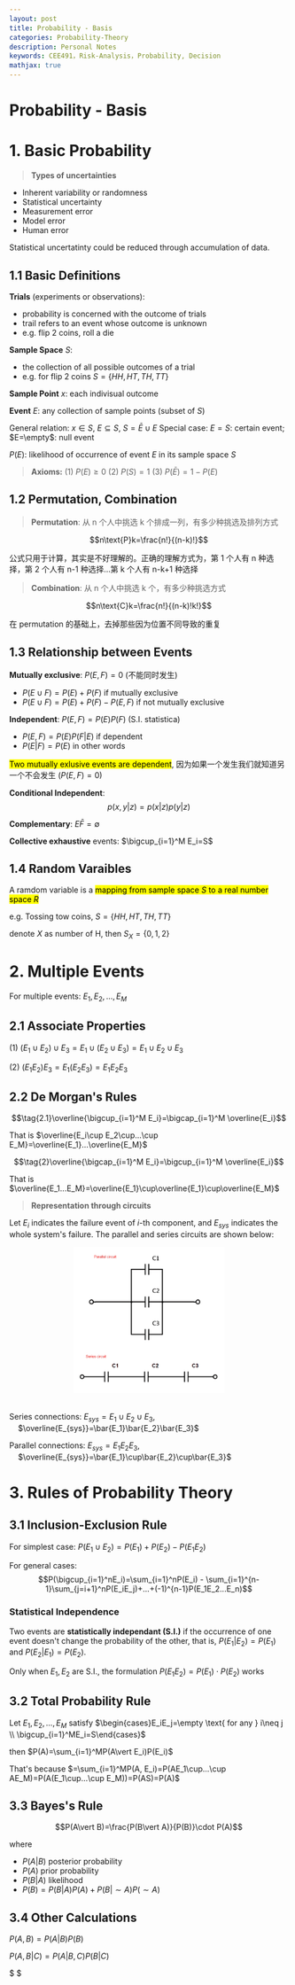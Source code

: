 ```yaml
---
layout: post
title: Probability - Basis
categories: Probability-Theory
description: Personal Notes
keywords: CEE491，Risk-Analysis，Probability, Decision
mathjax: true
---
```



# Probability - Basis

# 1. Basic Probability
> **Types of uncertainties**

- Inherent variability or randomness
- Statistical uncertainty
- Measurement error
- Model error
- Human error

Statistical uncertatinty could be reduced through accumulation of data.

## 1.1 Basic Definitions

**Trials** (experiments or observations):
- probability is concerned with the outcome of trials
- trail refers to an event whose outcome is unknown
- e.g. flip 2 coins, roll a die

**Sample Space** $S$: 
- the collection of all possible outcomes of a trial
- e.g. for flip 2 coins $S=\{HH,HT,TH,TT\}$

**Sample Point** $x$: each indivisual outcome

**Event** $E$: any collection of sample points (subset of $S$)

General relation: $x\in S$, $E\subseteq S$, $S=\bar{E}\cup E$
Special case: $E=S$: certain event; $E=\empty$: null event

$P(E)$: likelihood of occurrence of event $E$ in its sample space $S$
> **Axioms:**
(1) $P(E)\geq 0$
(2) $P(S)=1$
(3) $P(\bar{E})= 1-P(E)$

## 1.2 Permutation, Combination
> **Permutation**: 从 n 个人中挑选 k 个排成一列，有多少种挑选及排列方式

$$n\text{P}k=\frac{n!}{(n-k)!}$$

公式只用于计算，其实是不好理解的。正确的理解方式为，第 1 个人有 n 种选择，第 2 个人有 n-1 种选择...第 k 个人有 n-k+1 种选择

> **Combination**: 从 n 个人中挑选 k 个，有多少种挑选方式

$$n\text{C}k=\frac{n!}{(n-k)!k!}$$

在 permutation 的基础上，去掉那些因为位置不同导致的重复


## 1.3 Relationship between Events
**Mutually exclusive**: $P(E,F)=0$ (不能同时发生)
- $P(E\cup F)=P(E) + P(F)$ if mutually exclusive
- $P(E\cup F)=P(E) + P(F) - P(E,F)$ if not mutually exclusive

**Independent**: $P(E,F)=P(E)P(F)$ (S.I. statistica)
- $P(E,F)=P(E)P(F\vert E)$ if dependent
- $P(E\vert F)=P(E)$ in other words

<span style="background-color: yellow; color: black;">Two mutually exlusive events are dependent</span>, 因为如果一个发生我们就知道另一个不会发生 ($P(E,F)=0$)

**Conditional Independent**:
$$p(x,y\vert z)=p(x\vert z)p(y\vert z)$$ 


**Complementary**: $E\bar{F}=\emptyset$

**Collective exhaustive** events: $\bigcup_{i=1}^M  E_i=S$

## 1.4 Random Varaibles
A ramdom variable is a <span style="background-color: yellow; color: black;">mapping from sample space $S$ to a real number space $R$</span>

e.g. Tossing tow coins, $S=\{HH,HT,TH,TT\}$

denote $X$ as number of H, then $S_X=\{0,1,2\}$












# 2. Multiple Events
For multiple events: $E_1,E_2,...,E_M$

## 2.1 Associate Properties
(1) $(E_1\cup E_2)\cup E_3 = E_1\cup(E_2 \cup E_3) = E_1\cup E_2\cup E_3$

(2) $(E_1E_2)E_3 = E_1(E_2E_3) = E_1E_2E_3$

## 2.2 De Morgan's Rules
$$\tag{2.1}\overline{\bigcup_{i=1}^M  E_i}=\bigcap_{i=1}^M \overline{E_i}$$

That is $\overline{E_i\cup E_2\cup...\cup E_M}=\overline{E_1}...\overline{E_M}$

$$\tag{2}\overline{\bigcap_{i=1}^M  E_i}=\bigcup_{i=1}^M \overline{E_i}$$

That is $\overline{E_1...E_M}=\overline{E_1}\cup\overline{E_1}\cup\overline{E_M}$

> **Representation through circuits**

Let $E_i$ indicates the failure event of $i$-th component, and $E_{sys}$ indicates the whole system's failure. The parallel and series circuits are shown below:

<center>
    <img src="/images/2021-09/011300.jpg" style="zoom:40%"> <br><div style="color: #999;"></div>
</center><br>

Series connections: $E_{sys} = E_1\cup E_2\cup E_3$, &nbsp;&nbsp;&nbsp;&nbsp;$\overline{E_{sys}}=\bar{E_1}\bar{E_2}\bar{E_3}$

Parallel connections: $E_{sys} = E_1E_2E_3$, &nbsp;&nbsp;&nbsp;&nbsp;$\overline{E_{sys}}=\bar{E_1}\cup\bar{E_2}\cup\bar{E_3}$


# 3. Rules of Probability Theory
## 3.1 Inclusion-Exclusion Rule
For simplest case: $P(E_1\cup E_2)=P(E_1) + P(E_2) - P(E_1E_2)$

For general cases:
$$P(\bigcup_{i=1}^nE_i)=\sum_{i=1}^nP(E_i) - \sum_{i=1}^{n-1}\sum_{j=i+1}^nP(E_iE_j)+...+(-1)^{n-1}P(E_1E_2...E_n)$$


### Statistical Independence

Two events are **statistically independant (S.I.)** if the occurrence of one event doesn't change the probability of the other, that is, $P(E_1\vert E_2)=P(E_1)$ and $P(E_2\vert E_1)=P(E_2)$. 

Only when $E_1,E_2$ are S.I., the formulation $P(E_1E_2)=P(E_1)\cdot P(E_2)$ works


## 3.2 Total Probability Rule

Let $E_1,E_2,...,E_M$ satisfy $\begin{cases}E_iE_j=\empty \text{ for any } i\neq j \\ \bigcup_{i=1}^ME_i=S\end{cases}$

then
$P(A)=\sum_{i=1}^MP(A\vert E_i)P(E_i)$


That's because $=\sum_{i=1}^MP(A, E_i)=P(AE_1\cup...\cup AE_M)=P(A(E_1\cup...\cup E_M))=P(AS)=P(A)$


## 3.3 Bayes's Rule

$$P(A\vert B)=\frac{P(B\vert A)}{P(B)}\cdot P(A)$$

where
- $P(A\vert B)$ posterior probability
- $P(A)$ prior probability
- $P(B\vert A)$ likelihood
- $P(B)=P(B\vert A)P(A) + P(B\vert\sim A)P(\sim A)$

## 3.4 Other Calculations

$P(A,B)=P(A\vert B) P(B)$

$P(A,B\vert C)=P(A\vert B,C)P(B\vert C)$

$                        $



